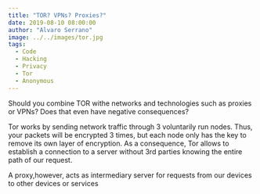 ```yaml
---
title: "TOR? VPNs? Proxies?"
date: 2019-08-10 08:00:00
author: "Alvaro Serrano"
image: ../../images/tor.jpg
tags:
  - Code
  - Hacking
  - Privacy
  - Tor
  - Anonymous
---
```


Should you combine TOR withe networks and technologies such as proxies or VPNs? Does that even have negative consequences?


Tor works by sending network traffic through 3 voluntarily run nodes. Thus, your packets will be encrypted 3 times, but each node only has the key to remove its own layer of encryption. As a consequence, Tor allows to establish a connection to a server without 3rd parties knowing the entire path of our request.


A proxy,however, acts as intermediary server for requests from our devices to other devices or services
